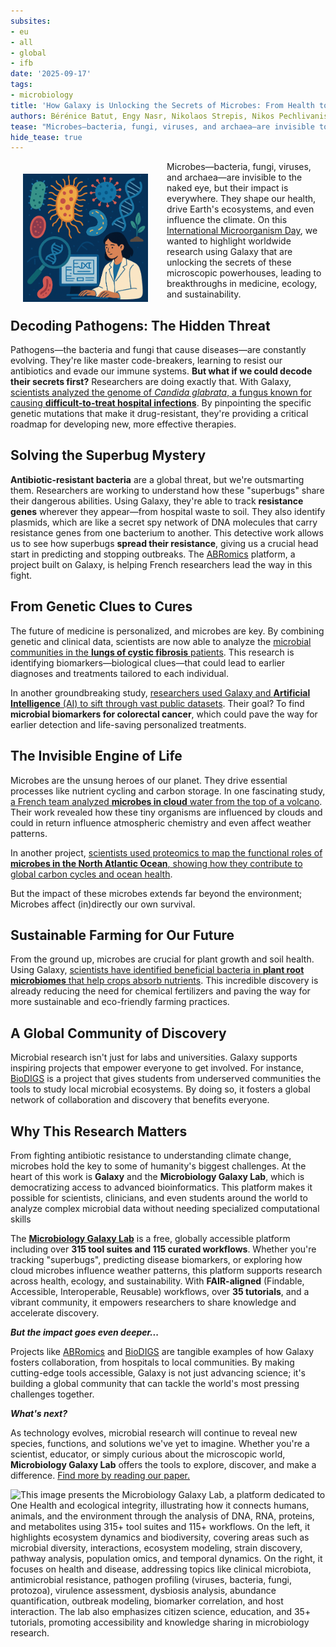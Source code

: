 ```yaml
---
subsites: 
- eu
- all
- global
- ifb
date: '2025-09-17'
tags:
- microbiology
title: 'How Galaxy is Unlocking the Secrets of Microbes: From Health to Ecosystems'
authors: Bérénice Batut, Engy Nasr, Nikolaos Strepis, Nikos Pechlivanis
tease: "Microbes—bacteria, fungi, viruses, and archaea—are invisible to the naked eye, but their impact is everywhere. They shape our health, drive Earth's ecosystems, and even influence the climate. Thanks to Galaxy and the Microbiology Galaxy Lab, researchers worldwide are unlocking the secrets of these microscopic powerhouses, leading to breakthroughs in medicine, ecology, and sustainability."
hide_tease: true
---
```


<img src="illustration.png" style="float: left; max-width: 200px; margin: 20px 30px 10px 20px;" alt="This illustration depicts a scientist in a laboratory setting, surrounded by colorful graphical representations of microorganisms and biological elements, emphasizing the field of microbial research and bioinformatics. The scientist, working on a computer displaying data analysis graphs, is framed by various icons including bacteria, viruses, DNA strands, and microbes, symbolizing the diversity of microbial life and genetic study. A magnifying glass focusing on a DNA helix highlights the importance of genomic analysis and sequencing in this research. The overall image conveys the integration of technology and biology to explore and understand microbial ecosystems, genetic information, and their implications for health and science." />

Microbes—bacteria, fungi, viruses, and archaea—are invisible to the naked eye, but their impact is everywhere. They shape our health, drive Earth's ecosystems, and even influence the climate. On this [International Microorganism Day](https://www.internationalmicroorganismday.org/), we wanted to highlight worldwide research using Galaxy that are unlocking the secrets of these microscopic powerhouses, leading to breakthroughs in medicine, ecology, and sustainability.

## Decoding Pathogens:  The Hidden Threat

Pathogens—the bacteria and fungi that cause diseases—are constantly evolving. They're like master code-breakers, learning to resist our antibiotics and evade our immune systems. **But what if we could decode their secrets first?** Researchers are doing exactly that. With Galaxy, [scientists analyzed the genome of *Candida glabrata*, a fungus known for causing **difficult-to-treat hospital infections**](https://journals.asm.org/doi/full/10.1128/spectrum.00776-22). By pinpointing the specific genetic mutations that make it drug-resistant, they're providing a critical roadmap for developing new, more effective therapies.

## Solving the Superbug Mystery

**Antibiotic-resistant bacteria** are a global threat, but we're outsmarting them. Researchers are working to understand how these "superbugs" share their dangerous abilities. Using Galaxy, they're able to track **resistance genes** wherever they appear—from hospital waste to soil. They also identify plasmids, which are like a secret spy network of DNA molecules that carry resistance genes from one bacterium to another. This detective work allows us to see how superbugs **spread their resistance**, giving us a crucial head start in predicting and stopping outbreaks. The [ABRomics](https://www.abromics.fr/) platform, a project built on Galaxy, is helping French researchers lead the way in this fight.

## From Genetic Clues to Cures

The future of medicine is personalized, and microbes are key. By combining genetic and clinical data, scientists are now able to analyze the [microbial communities in the **lungs of cystic fibrosis** patients](https://journals.asm.org/doi/full/10.1128/msystems.00929-23). This research is identifying biomarkers—biological clues—that could lead to earlier diagnoses and treatments tailored to each individual.

In another groundbreaking study, [researchers used Galaxy and **Artificial Intelligence** (AI) to sift through vast public datasets](https://academic.oup.com/bib/article/26/2/bbaf177/8118857). Their goal? To find **microbial biomarkers for colorectal cancer**, which could pave the way for earlier detection and life-saving personalized treatments.

## The Invisible Engine of Life

Microbes are the unsung heroes of our planet. They drive essential processes like nutrient cycling and carbon storage. In one fascinating study, [a French team analyzed **microbes in cloud** water from the top of a volcano](https://bg.copernicus.org/articles/22/1257/2025/). Their work revealed how these tiny organisms are influenced by clouds and could in return influence atmospheric chemistry and even affect weather patterns.

In another project, [scientists used proteomics to map the functional roles of **microbes in the North Atlantic Ocean**, showing how they contribute to global carbon cycles and ocean health](https://bg.copernicus.org/articles/21/4889/2024/).

But the impact of these microbes extends far beyond the environment; Microbes affect (in)directly our own survival.


## Sustainable Farming for Our Future

From the ground up, microbes are crucial for plant growth and soil health. Using Galaxy, [scientists have identified beneficial bacteria in **plant root microbiomes** that help crops absorb nutrients](https://scijournals.onlinelibrary.wiley.com/doi/full/10.1002/jsfa.6577). This incredible discovery is already reducing the need for chemical fertilizers and paving the way for more sustainable and eco-friendly farming practices.

## A Global Community of Discovery

Microbial research isn't just for labs and universities. Galaxy supports inspiring projects that empower everyone to get involved. For instance, [BioDIGS](https://biodigs.org/#home) is a project that gives students from underserved communities the tools to study local microbial ecosystems. By doing so, it fosters a global network of collaboration and discovery that benefits everyone.


## Why This Research Matters

From fighting antibiotic resistance to understanding climate change, microbes hold the key to some of humanity's biggest challenges. At the heart of this work is **Galaxy** and the **Microbiology Galaxy Lab**, which is democratizing access to advanced bioinformatics. This platform makes it possible for scientists, clinicians, and even students around the world to analyze complex microbial data without needing specialized computational skills

The **[Microbiology Galaxy Lab](https://microbiology.usegalaxy.eu/)** is a free, globally accessible platform including over **315 tool suites and 115 curated workflows**. Whether you're tracking "superbugs", predicting disease biomarkers, or exploring how cloud microbes influence weather patterns, this platform supports research across health, ecology, and sustainability. With **FAIR-aligned** (Findable, Accessible, Interoperable, Reusable) workflows, over **35 tutorials**, and a vibrant community, it empowers researchers to share knowledge and accelerate discovery.

***But the impact goes even deeper...***

Projects like [ABRomics](https://www.abromics.fr/) and [BioDIGS](https://biodigs.org/) are tangible examples of how Galaxy fosters collaboration, from hospitals to local communities. By making cutting-edge tools accessible, Galaxy is not just advancing science; it's building a global community that can tackle the world's most pressing challenges together.

***What's next?***

As technology evolves, microbial research will continue to reveal new species, functions, and solutions we've yet to imagine. Whether you're a scientist, educator, or simply curious about the microscopic world, **Microbiology Galaxy Lab** offers the tools to explore, discover, and make a difference. [Find more by reading our paper.](https://doi.org/10.1101/2024.12.23.629682)

![This image presents the Microbiology Galaxy Lab, a platform dedicated to One Health and ecological integrity, illustrating how it connects humans, animals, and the environment through the analysis of DNA, RNA, proteins, and metabolites using 315+ tool suites and 115+ workflows. On the left, it highlights ecosystem dynamics and biodiversity, covering areas such as microbial diversity, interactions, ecosystem modeling, strain discovery, pathway analysis, population omics, and temporal dynamics. On the right, it focuses on health and disease, addressing topics like clinical microbiota, antimicrobial resistance, pathogen profiling (viruses, bacteria, fungi, protozoa), virulence assessment, dysbiosis analysis, abundance quantification, outbreak modeling, biomarker correlation, and host interaction. The lab also emphasizes citizen science, education, and 35+ tutorials, promoting accessibility and knowledge sharing in microbiology research.](microbiology_galaxy_lab.png)
